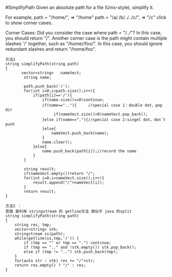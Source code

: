 #SimplifyPath
Given an absolute path for a file (Unix-style), simplify it.

For example,
path = "/home/", => "/home"
path = "/a/./b/../../c/", => "/c"
click to show corner cases.

Corner Cases:
Did you consider the case where path = "/../"?
In this case, you should return "/".
Another corner case is the path might contain multiple slashes '/' together, such as "/home//foo/".
In this case, you should ignore redundant slashes and return "/home/foo".



```
方法1
string simplifyPath(string path) 
{
       vector<string>   nameVect;
        string name;
    
        path.push_back('/');
        for(int i=0;i<path.size();i++){
            if(path[i]=='/'){
                if(name.size()==0)continue;
                if(name==".."){     //special case 1：double dot，pop dir
                     if(nameVect.size()>0)nameVect.pop_back();
                }else if(name=="."){//special case 2:singel dot，don`t push
                }else{          
                    nameVect.push_back(name);
                }
                name.clear();
            }else{
                name.push_back(path[i]);//record the name
            }
        }
    
        string result;
        if(nameVect.empty())return "/";
        for(int i=0;i<nameVect.size();i++){
            result.append("/"+nameVect[i]);
        }
        return result;
}
```

```
方法2 ：
思路 是利用 stringstream 的 getline方法 类似于 java 的split
string simplifyPath(string path)
{
    string res, tmp;
    vector<string> stk;
    stringstream ss(path);
    while(getline(ss,tmp,'/')) {
        if (tmp == "" or tmp == ".") continue;
        if (tmp == ".." and !stk.empty()) stk.pop_back();
        else if (tmp != "..") stk.push_back(tmp);
    }
    for(auto str : stk) res += "/"+str;
    return res.empty() ? "/" : res;
}
```